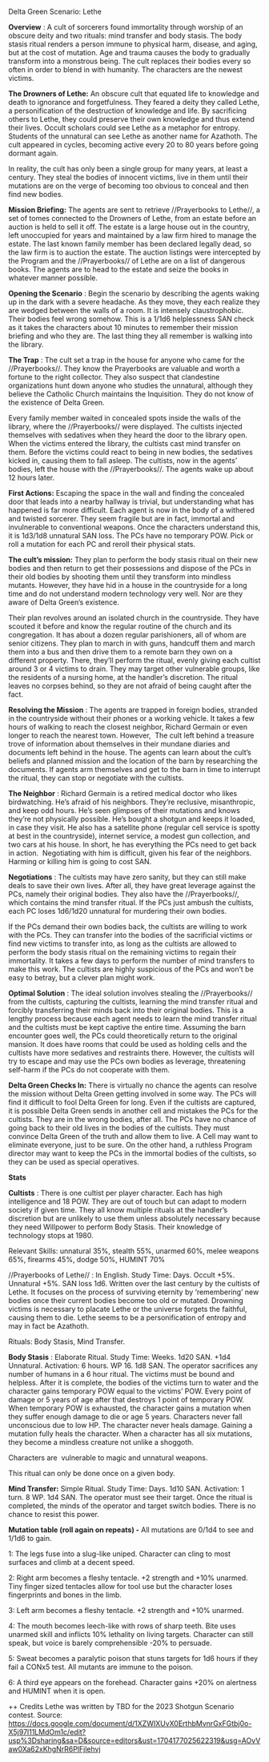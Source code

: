
 Delta Green Scenario: Lethe 

 **Overview** : A cult of sorcerers found immortality through worship of an obscure deity and two rituals: mind transfer and body stasis. The body stasis ritual renders a person immune to physical harm, disease, and aging, but at the cost of mutation. Age and trauma causes the body to gradually transform into a monstrous being. The cult replaces their bodies every so often in order to blend in with humanity. The characters are the newest victims. 

 **The Drowners of Lethe:** An obscure cult that equated life to knowledge and death to ignorance and forgetfulness. They feared a deity they called Lethe, a personification of the destruction of knowledge and life. By sacrificing others to Lethe, they could preserve their own knowledge and thus extend their lives. Occult scholars could see Lethe as a metaphor for entropy. Students of the unnatural can see Lethe as another name for Azathoth. The cult appeared in cycles, becoming active every 20 to 80 years before going dormant again. 

 In reality, the cult has only been a single group for many years, at least a century. They steal the bodies of innocent victims, live in them until their mutations are on the verge of becoming too obvious to conceal and then find new bodies. 

 **Mission Briefing:** The agents are sent to retrieve //Prayerbooks to Lethe//, a set of tomes connected to the Drowners of Lethe, from an estate before an auction is held to sell it off. The estate is a large house out in the country, left unoccupied for years and maintained by a law firm hired to manage the estate. The last known family member has been declared legally dead, so the law firm is to auction the estate. The auction listings were intercepted by the Program and the //Prayerbooks// of Lethe are on a list of dangerous books. The agents are to head to the estate and seize the books in whatever manner possible. 

 **Opening the Scenario** : Begin the scenario by describing the agents waking up in the dark with a severe headache. As they move, they each realize they are wedged between the walls of a room. It is intensely claustrophobic. Their bodies feel wrong somehow. This is a 1/1d6 helplessness SAN check as it takes the characters about 10 minutes to remember their mission briefing and who they are. The last thing they all remember is walking into the library. 

 **The Trap** : The cult set a trap in the house for anyone who came for the //Prayerbooks//. They know the Prayerbooks are valuable and worth a fortune to the right collector. They also suspect that clandestine organizations hunt down anyone who studies the unnatural, although they believe the Catholic Church maintains the Inquisition. They do not know of the existence of Delta Green. 

 Every family member waited in concealed spots inside the walls of the library, where the //Prayerbooks// were displayed. The cultists injected themselves with sedatives when they heard the door to the library open. When the victims entered the library, the cultists cast mind transfer on them. Before the victims could react to being in new bodies, the sedatives kicked in, causing them to fall asleep. The cultists, now in the agents’ bodies, left the house with the //Prayerbooks//. The agents wake up about 12 hours later. 

 **First Actions:** Escaping the space in the wall and finding the concealed door that leads into a nearby hallway is trivial, but understanding what has happened is far more difficult. Each agent is now in the body of a withered and twisted sorcerer. They seem fragile but are in fact, immortal and invulnerable to conventional weapons. Once the characters understand this, it is 1d3/1d8 unnatural SAN loss. The PCs have no temporary POW. Pick or roll a mutation for each PC and reroll their physical stats. 

 **The cult’s mission:** They plan to perform the body stasis ritual on their new bodies and then return to get their possessions and dispose of the PCs in their old bodies by shooting them until they transform into mindless mutants. However, they have hid in a house in the countryside for a long time and do not understand modern technology very well. Nor are they aware of Delta Green’s existence. 

 Their plan revolves around an isolated church in the countryside. They have scouted it before and know the regular routine of the church and its congregation. It has about a dozen regular parishioners, all of whom are senior citizens. They plan to march in with guns, handcuff them and march them into a bus and then drive them to a remote barn they own on a different property. There, they’ll perform the ritual, evenly giving each cultist around 3 or 4 victims to drain. They may target other vulnerable groups, like the residents of a nursing home, at the handler’s discretion. The ritual leaves no corpses behind, so they are not afraid of being caught after the fact. 

 **Resolving the Mission** : The agents are trapped in foreign bodies, stranded in the countryside without their phones or a working vehicle. It takes a few hours of walking to reach the closest neighbor, Richard Germain or even longer to reach the nearest town. However,  The cult left behind a treasure trove of information about themselves in their mundane diaries and documents left behind in the house. The agents can learn about the cult’s beliefs and planned mission and the location of the barn by researching the documents. If agents arm themselves and get to the barn in time to interrupt the ritual, they can stop or negotiate with the cultists. 

 **The Neighbor** : Richard Germain is a retired medical doctor who likes birdwatching. He’s afraid of his neighbors. They’re reclusive, misanthropic, and keep odd hours. He’s seen glimpses of their mutations and knows they’re not physically possible. He’s bought a shotgun and keeps it loaded, in case they visit. He also has a satellite phone (regular cell service is spotty at best in the countryside), internet service, a modest gun collection, and two cars at his house. In short, he has everything the PCs need to get back in action.  Negotiating with him is difficult, given his fear of the neighbors. Harming or killing him is going to cost SAN. 

 **Negotiations** : The cultists may have zero sanity, but they can still make deals to save their own lives. After all, they have great leverage against the PCs, namely their original bodies. They also have the //Prayerbooks//, which contains the mind transfer ritual. If the PCs just ambush the cultists, each PC loses 1d6/1d20 unnatural for murdering their own bodies. 

 If the PCs demand their own bodies back, the cultists are willing to work with the PCs. They can transfer into the bodies of the sacrificial victims or find new victims to transfer into, as long as the cultists are allowed to perform the body stasis ritual on the remaining victims to regain their immortality. It takes a few days to perform the number of mind transfers to make this work. The cultists are highly suspicious of the PCs and won’t be easy to betray, but a clever plan might work. 

 **Optimal Solution** : The ideal solution involves stealing the //Prayerbooks// from the cultists, capturing the cultists, learning the mind transfer ritual and forcibly transferring their minds back into their original bodies. This is a lengthy process because each agent needs to learn the mind transfer ritual and the cultists must be kept captive the entire time. Assuming the barn encounter goes well, the PCs could theoretically return to the original mansion. It does have rooms that could be used as holding cells and the cultists have more sedatives and restraints there. However, the cultists will try to escape and may use the PCs own bodies as leverage, threatening self-harm if the PCs do not cooperate with them. 

 **Delta Green Checks In:** There is virtually no chance the agents can resolve the mission without Delta Green getting involved in some way. The PCs will find it difficult to fool Delta Green for long. Even if the cultists are captured, it is possible Delta Green sends in another cell and mistakes the PCs for the cultists. They are in the wrong bodies, after all. The PCs have no chance of going back to their old lives in the bodies of the cultists. They must convince Delta Green of the truth and allow them to live. A Cell may want to eliminate everyone, just to be sure. On the other hand, a ruthless Program director may want to keep the PCs in the immortal bodies of the cultists, so they can be used as special operatives. 

 **Stats** 

 **Cultists** : There is one cultist per player character. Each has high intelligence and 18 POW. They are out of touch but can adapt to modern society if given time. They all know multiple rituals at the handler’s discretion but are unlikely to use them unless absolutely necessary because they need Willpower to perform Body Stasis. Their knowledge of technology stops at 1980. 

 Relevant Skills: unnatural 35%, stealth 55%, unarmed 60%, melee weapons 65%, firearms 45%, dodge 50%, HUMINT 70% 

 //Prayerbooks of Lethe// : In English. Study Time: Days. Occult +5%. Unnatural +5%. SAN loss 1d6. Written over the last century by the cultists of Lethe. It focuses on the process of surviving eternity by ‘remembering’ new bodies once their current bodies become too old or mutated. Drowning victims is necessary to placate Lethe or the universe forgets the faithful, causing them to die. Lethe seems to be a personification of entropy and may in fact be Azathoth. 

 Rituals: Body Stasis, Mind Transfer. 

 **Body Stasis** : Elaborate Ritual. Study Time: Weeks. 1d20 SAN. +1d4 Unnatural. Activation: 6 hours. WP 16. 1d8 SAN. The operator sacrifices any number of humans in a 6 hour ritual. The victims must be bound and helpless. After it is complete, the bodies of the victims turn to water and the character gains temporary POW equal to the victims’ POW. Every point of damage or 5 years of age after that destroys 1 point of temporary POW. When temporary POW is exhausted, the character gains a mutation when they suffer enough damage to die or age 5 years. Characters never fall unconscious due to low HP. The character never heals damage. Gaining a mutation fully heals the character. When a character has all six mutations, they become a mindless creature not unlike a shoggoth. 

 Characters are  vulnerable to magic and unnatural weapons. 

 This ritual can only be done once on a given body. 

 **Mind Transfer:** Simple Ritual. Study Time: Days. 1d10 SAN. Activation: 1 turn. 8 WP. 1d4 SAN. The operator must see their target. Once the ritual is completed, the minds of the operator and target switch bodies. There is no chance to resist this power. 

 **Mutation table (roll again on repeats) -** All mutations are 0/1d4 to see and 1/1d6 to gain. 

 1: The legs fuse into a slug-like uniped. Character can cling to most surfaces and climb at a decent speed. 

 2: Right arm becomes a fleshy tentacle. +2 strength and +10% unarmed. Tiny finger sized tentacles allow for tool use but the character loses fingerprints and bones in the limb. 

 3: Left arm becomes a fleshy tentacle. +2 strength and +10% unarmed. 

 4: The mouth becomes leech-like with rows of sharp teeth. Bite uses unarmed skill and inflicts 10% lethality on living targets. Character can still speak, but voice is barely comprehensible -20% to persuade. 

 5: Sweat becomes a paralytic poison that stuns targets for 1d6 hours if they fail a CONx5 test. All mutants are immune to the poison. 

 6: A third eye appears on the forehead. Character gains +20% on alertness and HUMINT when it is open. 

++ Credits
Lethe was written by TBD for the 2023 Shotgun Scenario contest.
Source: https://docs.google.com/document/d/1XZWIXUvX0ErthbMvnrGxFGtbj0o-X5j97l11LMdOm1c/edit?usp%3Dsharing&sa=D&source=editors&ust=1704177025622319&usg=AOvVaw0Xa62xKhgNrR6PlFjlehvj